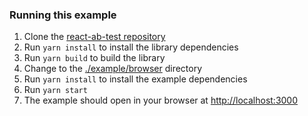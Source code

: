 ### Running this example

1. Clone the [react-ab-test repository](https://github.com/marvelapp/react-ab-test)
2. Run `yarn install` to install the library dependencies
3. Run `yarn build` to build the library 
4. Change to the [./example/browser](https://github.com/marvelapp/react-ab-test/tree/master/example/browser) directory
2. Run `yarn install` to install the example dependencies
3. Run `yarn start`
4. The example should open in your browser at [http://localhost:3000](http://localhost:3000)